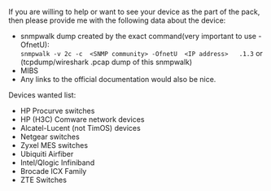 If you are willing to help or want to see your device as the part of the pack, then please provide me with the following data about the device:

- snmpwalk dump created by the exact command(very important to use -OfnetU):  
`snmpwalk -v 2c -c  <SNMP community> -OfnetU  <IP address>   .1.3`
or (tcpdump/wireshark .pcap dump of this snmpwalk)
- MIBS
- Any links to the official documentation would also be nice.

Devices wanted list:  
-	HP Procurve switches  
-	HP (H3C) Comware network devices  
-	Alcatel-Lucent (not TimOS) devices  
-	Netgear switches  
-	Zyxel MES switches  
-	Ubiquiti Airfiber
-   Intel/Qlogic Infiniband  
-	Brocade ICX Family
-	ZTE Switches
